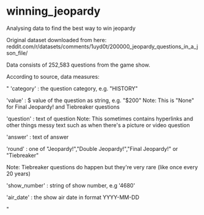 # winning_jeopardy
Analysing data to find the best way to win jeopardy

Original dataset downloaded from here: reddit.com/r/datasets/comments/1uyd0t/200000_jeopardy_questions_in_a_json_file/

Data consists of 252,583 questions from the game show.

According to source, data measures:

"
'category' : the question category, e.g. "HISTORY"

'value' : $ value of the question as string, e.g. "$200" Note: This is "None" for Final Jeopardy! and Tiebreaker questions

'question' : text of question
Note: This sometimes contains hyperlinks and other things messy text such as when there's a picture or video question

'answer' : text of answer

'round' : one of "Jeopardy!","Double Jeopardy!","Final Jeopardy!" or "Tiebreaker"

Note: Tiebreaker questions do happen but they're very rare (like once every 20 years)

'show_number' : string of show number, e.g '4680'

'air_date' : the show air date in format YYYY-MM-DD

"
